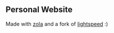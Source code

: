 ## Personal Website

Made with [zola](https://www.getzola.org/) and a fork of [lightspeed](https://github.com/carpetscheme/lightspeed) :)